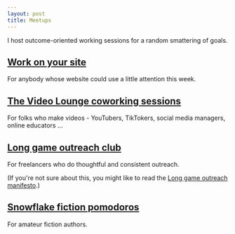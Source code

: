 ```yaml
---
layout: post
title: Meetups
---
```


I host outcome-oriented working sessions for a random smattering of goals.

## [Work on your site](https://lu.ma/work-on-your-site)
For anybody whose website could use a little attention this week.

## [The Video Lounge coworking sessions](https://www.freelancefriday.club/events/video-lounge-coworking-sessions)
For folks who make videos - YouTubers, TikTokers, social media managers, online educators ...

## [Long game outreach club](https://lu.ma/long-game)
For freelancers who do thoughtful and consistent outreach.

(If you're not sure about this, you might like to read the [Long game outreach manifesto](/long-game-outreach-manifesto).)

## [Snowflake fiction pomodoros](https://lu.ma/fiction-pomodoros)
For amateur fiction authors.
